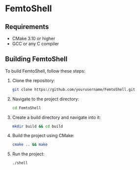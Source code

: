# FemtoShell

## Requirements
- CMake 3.10 or higher
- GCC or any C compiler
## Building FemtoShell

To build FemtoShell, follow these steps:

1. Clone the repository:
    ```bash
    git clone https://github.com/yourusername/FemtoShell.git
    ```

2. Navigate to the project directory:
    ```bash
    cd FemtoShell
    ```

3. Create a build directory and navigate into it:
    ```bash
    mkdir build && cd build
    ```

4. Build the project using CMake:
    ```bash
    cmake .. && make
    ```

5. Run the project:
    ```bash
    ./shell
    ```
